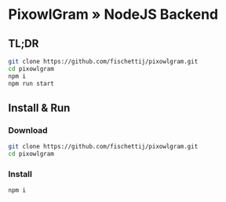 # PixowlGram » NodeJS Backend

## TL;DR

```sh
git clone https://github.com/fischettij/pixowlgram.git
cd pixowlgram
npm i
npm run start
```

## Install & Run

### Download

```sh
git clone https://github.com/fischettij/pixowlgram.git
cd pixowlgram
```

### Install

```sh
npm i
```